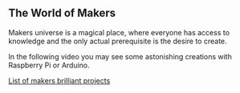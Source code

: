 ## The World of Makers

Makers universe is a magical place, where everyone has access to knowledge and the only actual prerequisite is the desire to create.

In the following video you may see some astonishing creations with Raspberry Pi or Arduino.

[List of makers brilliant projects](https://youtu.be/bwK1qJscNfc)
